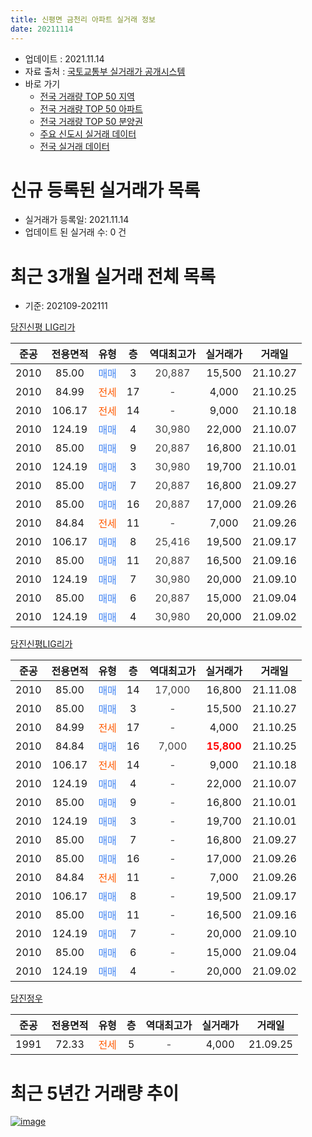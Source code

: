 ```yaml
---
title: 신평면 금천리 아파트 실거래 정보
date: 20211114
---
```


* 업데이트 : 2021.11.14
* 자료 출처 : [국토교통부 실거래가 공개시스템](http://rt.molit.go.kr)
* 바로 가기
    * [전국 거래량 TOP 50 지역](https://apt-info.github.io/apt-trade-info/tr)
    * [전국 거래량 TOP 50 아파트](https://apt-info.github.io/apt-trade-info/ta)
    * [전국 거래량 TOP 50 분양권](https://apt-info.github.io/apt-trade-info/tb)
    * [주요 신도시 실거래 데이터](https://apt-info.github.io/apt-trade-info/newtown)
    * [전국 실거래 데이터](https://apt-info.github.io/apt-trade-info/all)



<script async src="https://pagead2.googlesyndication.com/pagead/js/adsbygoogle.js"></script>
<!-- 기본광고 -->
<ins class="adsbygoogle"
     style="display:block"
     data-ad-client="ca-pub-1142216861245946"
     data-ad-slot="4805727019"
     data-ad-format="auto"
     data-full-width-responsive="true"></ins>
<script>
     (adsbygoogle = window.adsbygoogle || []).push({});
</script>


# 신규 등록된 실거래가 목록

* 실거래가 등록일: 2021.11.14
* 업데이트 된 실거래 수: 0 건




<script async src="https://pagead2.googlesyndication.com/pagead/js/adsbygoogle.js"></script>
<!-- 기본광고 -->
<ins class="adsbygoogle"
     style="display:block"
     data-ad-client="ca-pub-1142216861245946"
     data-ad-slot="4805727019"
     data-ad-format="auto"
     data-full-width-responsive="true"></ins>
<script>
     (adsbygoogle = window.adsbygoogle || []).push({});
</script>


# 최근 3개월 실거래 전체 목록
* 기준: 202109-202111


[당진신평 LIG리가](https://search.naver.com/search.naver?query=%EB%8B%B9%EC%A7%84%EC%8B%A0%ED%8F%89+LIG%EB%A6%AC%EA%B0%80)

|준공|전용면적|유형|층|역대최고가|실거래가|거래일|
|:---:|:---:|:---:|:---:|:---:|:---:|:---:|
|2010|85.00|<span style="color:#4285F3">매매</span>|3|<span style="color:#444444">20,887</span>|15,500|21.10.27|
|2010|84.99|<span style="color:#FF5A00">전세</span>|17|<span style="color:#444444">-</span>|4,000|21.10.25|
|2010|106.17|<span style="color:#FF5A00">전세</span>|14|<span style="color:#444444">-</span>|9,000|21.10.18|
|2010|124.19|<span style="color:#4285F3">매매</span>|4|<span style="color:#444444">30,980</span>|22,000|21.10.07|
|2010|85.00|<span style="color:#4285F3">매매</span>|9|<span style="color:#444444">20,887</span>|16,800|21.10.01|
|2010|124.19|<span style="color:#4285F3">매매</span>|3|<span style="color:#444444">30,980</span>|19,700|21.10.01|
|2010|85.00|<span style="color:#4285F3">매매</span>|7|<span style="color:#444444">20,887</span>|16,800|21.09.27|
|2010|85.00|<span style="color:#4285F3">매매</span>|16|<span style="color:#444444">20,887</span>|17,000|21.09.26|
|2010|84.84|<span style="color:#FF5A00">전세</span>|11|<span style="color:#444444">-</span>|7,000|21.09.26|
|2010|106.17|<span style="color:#4285F3">매매</span>|8|<span style="color:#444444">25,416</span>|19,500|21.09.17|
|2010|85.00|<span style="color:#4285F3">매매</span>|11|<span style="color:#444444">20,887</span>|16,500|21.09.16|
|2010|124.19|<span style="color:#4285F3">매매</span>|7|<span style="color:#444444">30,980</span>|20,000|21.09.10|
|2010|85.00|<span style="color:#4285F3">매매</span>|6|<span style="color:#444444">20,887</span>|15,000|21.09.04|
|2010|124.19|<span style="color:#4285F3">매매</span>|4|<span style="color:#444444">30,980</span>|20,000|21.09.02|

[당진신평LIG리가](https://search.naver.com/search.naver?query=%EB%8B%B9%EC%A7%84%EC%8B%A0%ED%8F%89LIG%EB%A6%AC%EA%B0%80)

|준공|전용면적|유형|층|역대최고가|실거래가|거래일|
|:---:|:---:|:---:|:---:|:---:|:---:|:---:|
|2010|85.00|<span style="color:#4285F3">매매</span>|14|<span style="color:#444444">17,000</span>|16,800|21.11.08|
|2010|85.00|<span style="color:#4285F3">매매</span>|3|<span style="color:#444444">-</span>|15,500|21.10.27|
|2010|84.99|<span style="color:#FF5A00">전세</span>|17|<span style="color:#444444">-</span>|4,000|21.10.25|
|2010|84.84|<span style="color:#4285F3">매매</span>|16|<span style="color:#444444">7,000</span>|<b><span style="color:#FF0000">15,800</span></b>|21.10.25|
|2010|106.17|<span style="color:#FF5A00">전세</span>|14|<span style="color:#444444">-</span>|9,000|21.10.18|
|2010|124.19|<span style="color:#4285F3">매매</span>|4|<span style="color:#444444">-</span>|22,000|21.10.07|
|2010|85.00|<span style="color:#4285F3">매매</span>|9|<span style="color:#444444">-</span>|16,800|21.10.01|
|2010|124.19|<span style="color:#4285F3">매매</span>|3|<span style="color:#444444">-</span>|19,700|21.10.01|
|2010|85.00|<span style="color:#4285F3">매매</span>|7|<span style="color:#444444">-</span>|16,800|21.09.27|
|2010|85.00|<span style="color:#4285F3">매매</span>|16|<span style="color:#444444">-</span>|17,000|21.09.26|
|2010|84.84|<span style="color:#FF5A00">전세</span>|11|<span style="color:#444444">-</span>|7,000|21.09.26|
|2010|106.17|<span style="color:#4285F3">매매</span>|8|<span style="color:#444444">-</span>|19,500|21.09.17|
|2010|85.00|<span style="color:#4285F3">매매</span>|11|<span style="color:#444444">-</span>|16,500|21.09.16|
|2010|124.19|<span style="color:#4285F3">매매</span>|7|<span style="color:#444444">-</span>|20,000|21.09.10|
|2010|85.00|<span style="color:#4285F3">매매</span>|6|<span style="color:#444444">-</span>|15,000|21.09.04|
|2010|124.19|<span style="color:#4285F3">매매</span>|4|<span style="color:#444444">-</span>|20,000|21.09.02|

[당진정우](https://search.naver.com/search.naver?query=%EB%8B%B9%EC%A7%84%EC%A0%95%EC%9A%B0)

|준공|전용면적|유형|층|역대최고가|실거래가|거래일|
|:---:|:---:|:---:|:---:|:---:|:---:|:---:|
|1991|72.33|<span style="color:#FF5A00">전세</span>|5|<span style="color:#444444">-</span>|4,000|21.09.25|



<script async src="https://pagead2.googlesyndication.com/pagead/js/adsbygoogle.js"></script>
<!-- 기본광고 -->
<ins class="adsbygoogle"
     style="display:block"
     data-ad-client="ca-pub-1142216861245946"
     data-ad-slot="4805727019"
     data-ad-format="auto"
     data-full-width-responsive="true"></ins>
<script>
     (adsbygoogle = window.adsbygoogle || []).push({});
</script>


# 최근 5년간 거래량 추이


<div style="width:100%;">
    <canvas id="deal_progress" height="200"></canvas>
</div>

<script>
new Chart(document.getElementById("deal_progress"), {
    type: 'line',
    data: {
        labels: ['16.01','16.02','16.03','16.04','16.05','16.06','16.07','16.08','16.09','16.10','16.11','16.12','17.01','17.02','17.03','17.04','17.05','17.06','17.07','17.08','17.09','17.10','17.11','17.12','18.01','18.02','18.03','18.04','18.05','18.06','18.07','18.08','18.09','18.10','18.11','18.12','19.01','19.02','19.03','19.04','19.05','19.06','19.07','19.08','19.09','19.10','19.11','19.12','20.01','20.02','20.03','20.04','20.05','20.06','20.07','20.08','20.09','20.10','20.11','20.12','21.01','21.02','21.03','21.04','21.05','21.06','21.07','21.08','21.09','21.10','21.11'],
        datasets: [{
            label: '매매/분양권',
            data: [4,7,5,3,6,5,0,3,5,4,4,3,1,2,5,1,2,2,3,3,8,6,2,2,1,3,3,0,6,3,0,2,3,2,1,1,3,4,2,2,0,2,1,4,4,1,1,5,2,5,3,5,5,4,7,8,3,4,4,5,3,3,3,4,9,4,5,7,14,9,1],
            borderColor: "rgba(66, 133, 243, 1)",
            backgroundColor: "rgba(66, 133, 243, 0.05)",
            borderWidth: 1,
            pointRadius: 0,
            fill: false,
            lineTension: 0
        },{
            label: '전/월세',
            data: [9,9,6,5,6,1,2,1,5,7,5,6,4,6,3,6,1,2,3,3,3,2,3,1,2,0,4,4,1,1,5,4,5,6,7,4,2,4,5,3,3,3,3,1,4,6,5,1,1,4,6,2,2,1,2,0,2,2,0,3,2,2,1,0,1,2,5,0,3,4,0],
            borderColor: "rgba(255, 90, 0, 1)",
            backgroundColor: "rgba(255, 90, 0, 0.05)",
            borderWidth: 1,
            pointRadius: 0,
            fill: false,
            lineTension: 0
        },{
            label: '합계',
            data: [13,16,11,8,12,6,2,4,10,11,9,9,5,8,8,7,3,4,6,6,11,8,5,3,3,3,7,4,7,4,5,6,8,8,8,5,5,8,7,5,3,5,4,5,8,7,6,6,3,9,9,7,7,5,9,8,5,6,4,8,5,5,4,4,10,6,10,7,17,13,1],
            borderColor: "rgba(0, 0, 0, 1)",
            backgroundColor: "rgba(0, 0, 0, 0.03)",
            borderWidth: 0.1,
            pointRadius: 0,
            fill: true,
            lineTension: 0
        }
        ]
    },
    options: {
        responsive: true,
        title: {
            display: false
        },
        tooltips: {
            mode: 'index',
            intersect: false
        },
        hover: {
            mode: 'nearest',
            intersect: true
        },
        scales: {
            xAxes: [{
                display: true,
                scaleLabel: {
                    display: true,
                    labelString: '년/월'
                }
            }],
            yAxes: [{
                display: true,
                ticks: {
                    suggestedMin: 0,
                },
                scaleLabel: {
                    display: true,
                    labelString: '실거래 수'
                }
            }]
        }
    }
});

</script>


[![image](https://apt-info.github.io/images/2020-01-03-apt-trade-info/1024x500.png)](https://play.google.com/store/apps/details?id=com.aptinfo.apttradeinfo)

